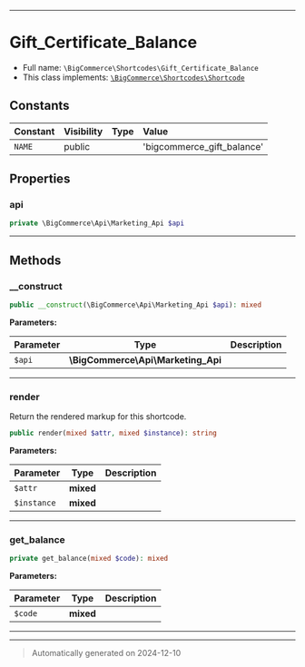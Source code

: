 ***

# Gift_Certificate_Balance





* Full name: `\BigCommerce\Shortcodes\Gift_Certificate_Balance`
* This class implements:
[`\BigCommerce\Shortcodes\Shortcode`](./Shortcode.md)


## Constants

| Constant | Visibility | Type | Value |
|:---------|:-----------|:-----|:------|
|`NAME`|public| |&#039;bigcommerce_gift_balance&#039;|

## Properties


### api



```php
private \BigCommerce\Api\Marketing_Api $api
```






***

## Methods


### __construct



```php
public __construct(\BigCommerce\Api\Marketing_Api $api): mixed
```








**Parameters:**

| Parameter | Type | Description |
|-----------|------|-------------|
| `$api` | **\BigCommerce\Api\Marketing_Api** |  |





***

### render

Return the rendered markup for this shortcode.

```php
public render(mixed $attr, mixed $instance): string
```








**Parameters:**

| Parameter | Type | Description |
|-----------|------|-------------|
| `$attr` | **mixed** |  |
| `$instance` | **mixed** |  |





***

### get_balance



```php
private get_balance(mixed $code): mixed
```








**Parameters:**

| Parameter | Type | Description |
|-----------|------|-------------|
| `$code` | **mixed** |  |





***


***
> Automatically generated on 2024-12-10
